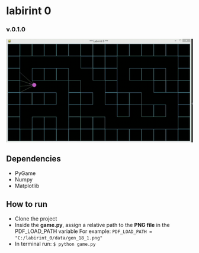 # labirint 0 
### v.0.1.0

![example](/images/20220121_1.gif)

## Dependencies
- PyGame
- Numpy
- Matplotlib

## How to run
   - Clone the project
   - Inside the **game.py**, assign a relative path to the **PNG file** in the PDF_LOAD_PATH variable
     For example: `PDF_LOAD_PATH = "C:/labirint_0/data/gen_18_1.png"`
   - In terminal run: `$ python game.py`